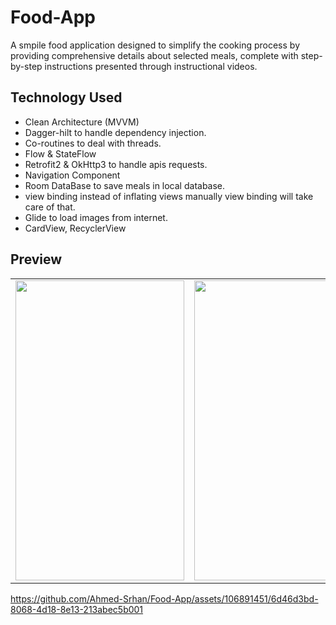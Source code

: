 # Food-App
A smpile food application designed to simplify the cooking process by providing comprehensive details about selected meals, complete with step-by-step instructions presented through instructional videos.

## Technology Used
- Clean Architecture (MVVM) 
- Dagger-hilt to handle dependency injection.
- Co-routines to deal with threads.
- Flow & StateFlow
- Retrofit2 & OkHttp3 to handle apis requests.
- Navigation Component
- Room DataBase to save meals in local database.
- view binding instead of inflating views manually view binding will take care of that.
- Glide to load images from internet.
- CardView, RecyclerView

## Preview
<table>
  <tr> 
    <td><img src="https://github.com/Ahmed-Srhan/Food-App/assets/106891451/35b450c4-42ce-4e17-abd0-1901cdd2b416" width=270 height=480></td>
    <td><img src="https://github.com/Ahmed-Srhan/Food-App/assets/106891451/62f0d888-311b-454e-b46d-2940a057eca4" width=270 height=480></td>
    <td><img src="https://github.com/Ahmed-Srhan/Food-App/assets/106891451/2d518a99-c705-4ada-92cf-f5f16e218f32" width=270 height=480></td>
    <td><img src="https://github.com/Ahmed-Srhan/Food-App/assets/106891451/62004fab-64e7-47cd-b63b-c63aba3dfad9" width=270 height=480></td>
   </tr>
 </table>



https://github.com/Ahmed-Srhan/Food-App/assets/106891451/6d46d3bd-8068-4d18-8e13-213abec5b001


